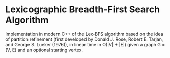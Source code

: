 # Lexicographic Breadth-First Search Algorithm

Implementation in modern C++ of the Lex-BFS algorithm based on the idea of partition refinement (first developed by Donald J. Rose, Robert E. Tarjan, and George S. Lueker (1976)), in linear time in O(|V| + |E|) given a graph G = (V, E) and an optional starting vertex.
